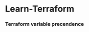 # Learn-Terraform
<!-- 
Variables
Functions
Data Source
Resource
Module
Locals
Provider
State File
Loops
Conditions
output -->

### Terraform variable precendence
<!-- 1.var-file
2.*.auto-tfvars
3.terraform.tfvars
4.Request for input in the CLI -->

